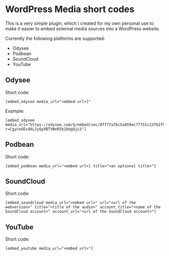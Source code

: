 # WordPress Media short codes
This is a very simple plugin, which I created for my own personal use to make it easier to embed external media sources into a WordPress website.

Currently the following platforms are supported:
- Odysee
- Podbean
- SoundCloud
- YouTube

## Odysee
Short code: 
```
[embed_odysee media_url="<embed url>]"
```

Example:
```
[embed_odysee media_url="https://odysee.com/$/embed/sec/0ff7fa7bc5a959ec77751c23fb2f969d40086b87?r=CgycoGEcdALJyQyXBTVNeR5b1bbgQjLS"]
```

## Podbean
Short code: 
```
[embed_podbean media_url="<embed url>] title="<an optional title>"]
```

## SoundCloud
Short code: 
```
[embed_soundcloud media_url="<embed url>" url="<url of the webversion>" title="<title of the audio>" account_title="<name of the SoundCloud account>" account_url="<url of the SoundCloud account>"]
```
## YouTube
Short code:
```
[embed_youtube media_url="<embed url>"]
```